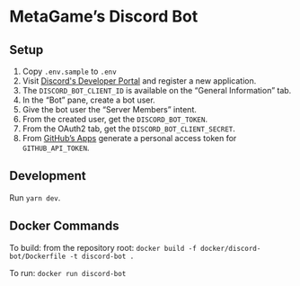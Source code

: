# MetaGame’s Discord Bot

## Setup

1. Copy `.env.sample` to `.env`
2. Visit [Discord's Developer Portal](//discord.com/developers/applications/) and register a new application.
3. The `DISCORD_BOT_CLIENT_ID` is available on the “General Information” tab.
4. In the “Bot” pane, create a bot user.
5. Give the bot user the “Server Members” intent.
6. From the created user, get the `DISCORD_BOT_TOKEN`.
7. From the OAuth2 tab, get the `DISCORD_BOT_CLIENT_SECRET`.
8. From [GitHub’s Apps](//github.com/settings/apps) generate a personal access token for `GITHUB_API_TOKEN`.

## Development

Run `yarn dev`.

## Docker Commands

To build: from the repository root: `docker build -f docker/discord-bot/Dockerfile -t discord-bot .`

To run: `docker run discord-bot`
